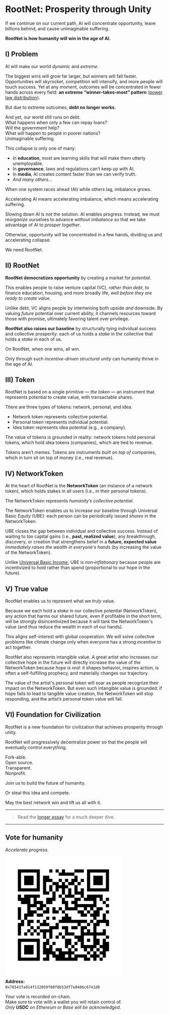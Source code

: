 # RootNet: Prosperity through Unity

If we continue on our current path, AI will concentrate opportunity, leave billions behind, and cause unimaginable suffering.

**RootNet is how humanity will win in the age of AI.**
## I) Problem

AI will make our world *dynamic* and *extreme*.

The biggest wins will grow far larger, but winners will fall faster. Opportunities will skyrocket, competition will intensify, and more people will touch success. Yet at any moment, outcomes will be concentrated in fewer hands across every field: **an extreme “winner-takes-most” pattern** ([power law distribution](https://en.wikipedia.org/wiki/Power_law)).

But due to extreme outcomes, **debt no longer works**.

And yet, our world still runs on debt.<br/>
What happens when only a few can repay loans?<br/>
Will the government help?<br/>
What will happen to people in poorer nations?<br/>
Unimaginable suffering.

This collapse is only one of many:
- In **education**, most are learning skills that will make them utterly unemployable.
- In **governance**, laws and regulations can’t keep up with AI.
- In **media**, AI creates content faster than we can verify truth.
- *And many others...*

When one system races ahead (AI) while others lag, imbalance grows.

Accelerating AI means accelerating imbalance, which means accelerating suffering. 

Slowing down AI is *not* the solution. AI enables progress. Instead, we must *reorganize* ourselves to advance *without imbalance* so that we take advantage of AI to *prosper together*.

Otherwise, opportunity will be concentrated in a few hands, dividing us and accelerating collapse.

We need RootNet.

## II) RootNet

**RootNet democratizes opportunity** by creating a market for *potential*.

This enables people to raise venture capital (VC), *rather than debt*, to finance education, housing, and more broadly life, *well before they are ready to create value*.

Unlike debt, VC aligns people by intertwining both upside *and* downside. By valuing _future_ potential over current ability, it channels resources toward those with promise, ultimately favoring talent over privilege.

**RootNet also raises our baseline** by structurally tying individual success and collective prosperity: each of us holds a *stake* in the collective that holds a *stake* in each of us. 

On RootNet, when one wins, all win.

Only through such *incentive-driven structural unity* can humanity thrive in the age of AI.

## III) Token

RootNet is based on a single primitive — *the token* — an instrument that represents potential to create value, with transactable shares. 

There are three types of tokens: network, personal, and idea.

- Network token represents collective potential.<br/>
- Personal token represents individual potential.<br/>
- Idea token represents idea potential (e.g., a company).

The value of tokens is grounded in reality: network tokens hold personal tokens, which hold idea tokens (companies), which are tied to revenue. 

Tokens aren’t memes. Tokens are instruments *built on top of* companies, which in turn sit on top of money (i.e., real revenue).

## IV) NetworkToken

At the heart of RootNet is the **NetworkToken** (an instance of a network token), which holds stakes in all users (i.e., in their personal tokens).

The NetworkToken represents _humanity’s collective potential_.

The NetworkToken enables us to increase our baseline through Universal Basic *Equity* (UBE): each person can be periodically issued *shares* in the NetworkToken.

UBE closes the gap between individual and collective success. Instead of waiting to _tax_ capital gains (i.e., **past, realized value**), any breakthrough, discovery, or creation that strengthens belief in a **future, expected value** _immediately raises the wealth in everyone's hands_ (by increasing the value of the NetworkToken).

Unlike [Universal Basic *Income*](https://en.wikipedia.org/wiki/Universal_basic_income), UBE is *non‑inflationary* because people are incentivized to *hold* rather than spend (proportional to our hope in the future).

## V) True value

RootNet enables us to represent what we _truly_ value.

Because we each hold a *stake* in our collective potential (NetworkToken), any action that harms our shared future, even if profitable in the short term, will be strongly disincentivized because it will tank the NetworkToken's value (and thus reduce the wealth in *each* of our hands).

This aligns self-interest with global cooperation. We will solve collective problems like climate change only when everyone has a strong _incentive_ to act together.

RootNet also represents intangible value. A great artist who increases our collective hope in the future will directly increase the value of the NetworkToken because *hope is real*: it shapes behavior, inspires action, is often a self-fulfilling prophecy, and materially changes our trajectory.

The value of the artist's personal token will soar as people recognize their impact on the NetworkToken. But even such intangible value is grounded: if hope fails to lead to tangible value creation, the NetworkToken will stop responding, and the artist’s personal token value will fall.

## VI) Foundation for Civilization

RootNet is a new foundation for civilization that achieves prosperity through unity.

RootNet will progressively decentralize power so that the people will eventually control everything.

Fork-able.<br/>
Open source.<br/>
Transparent.<br/>
Nonprofit.<br/>

Join us to build the future of humanity.

Or steal this idea and compete.

May the best network win and lift us all with it.

---

> Read the [longer essay](RootNet/RootNet.md) for a much deeper dive.

---

## Vote for humanity

*Accelerate progress.*

![Vote QR Code](RootNet/appendix/assets/vote-address.png)

**Address:**  
`0x78541fa014f132059f60f8b53df7e0406c6741d0`

Your vote is recorded on-chain.<br/>
Make sure to vote with a wallet you will retain control of.<br/>
*Only **USDC** on Ethereum or Base will be acknowledged.*

